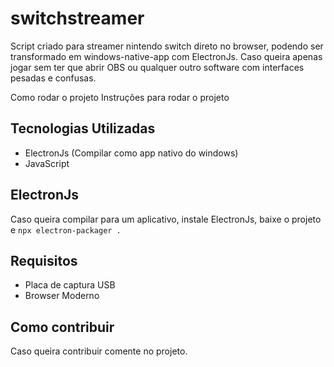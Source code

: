 # switchstreamer

Script criado para streamer nintendo switch direto no browser, podendo ser transformado em windows-native-app com ElectronJs. 
Caso queira apenas jogar sem ter que abrir OBS ou qualquer outro software com interfaces pesadas e confusas.

Como rodar o projeto
Instruções para rodar o projeto

## Tecnologias Utilizadas
 - ElectronJs (Compilar como app nativo do windows)
 - JavaScript

## ElectronJs
 Caso queira compilar para um aplicativo, instale ElectronJs, baixe o projeto e ```npx electron-packager .```

## Requisitos
 - Placa de captura USB
 - Browser Moderno

## Como contribuir
Caso queira contribuir comente no projeto.

